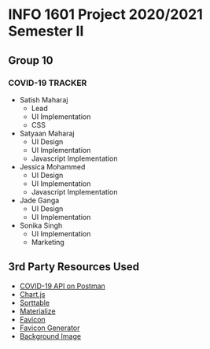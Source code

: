 # INFO 1601 Project 2020/2021 Semester II

## Group 10
### COVID-19 TRACKER

- Satish Maharaj
  - Lead
  - UI Implementation
  - CSS
- Satyaan Maharaj
  - UI Design
  - UI Implementation
  - Javascript Implementation
- Jessica Mohammed
  - UI Design
  - UI Implementation
  - Javascript Implementation
- Jade Ganga
  - UI Design
  - UI Implementation
- Sonika Singh
  - UI Implementation
  - Marketing


## 3rd Party Resources Used
- [COVID-19 API on Postman](https://documenter.getpostman.com/view/10808728/SzS8rjbc)
- [Chart.js](chartjs.org)
- [Sorttable](https://www.kryogenix.org/code/browser/sorttable/)
- [Materialize](https://materializecss.com/)
- [Favicon](https://logomakr.com/)
- [Favicon Generator](https://www.favicon-generator.org/)
- [Background Image](https://pixabay.com/images/search/virus/)
